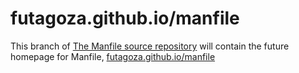 # futagoza.github.io/manfile

This branch of [The Manfile source repository](https://github.com/futagoza/manfile) will contain the future homepage for Manfile, [futagoza.github.io/manfile](https://futagoza.github.io/manfile/)
